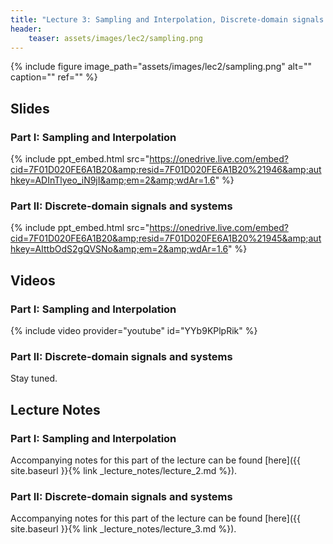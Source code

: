 ```yaml
---
title: "Lecture 3: Sampling and Interpolation, Discrete-domain signals and systems"
header:
    teaser: assets/images/lec2/sampling.png
---
```


{% include figure
image_path="assets/images/lec2/sampling.png"
alt="" caption="" ref=""
%}

## Slides


### Part I: Sampling and Interpolation

{% include ppt_embed.html
src="https://onedrive.live.com/embed?cid=7F01D020FE6A1B20&amp;resid=7F01D020FE6A1B20%21946&amp;authkey=ADInTlyeo_iN9jI&amp;em=2&amp;wdAr=1.6" %}

### Part II: Discrete-domain signals and systems
{% include ppt_embed.html
src="https://onedrive.live.com/embed?cid=7F01D020FE6A1B20&amp;resid=7F01D020FE6A1B20%21945&amp;authkey=AIttbOdS2gQVSNo&amp;em=2&amp;wdAr=1.6" %}

## Videos

### Part I: Sampling and Interpolation

{% include video provider="youtube" id="YYb9KPlpRik" %}

### Part II: Discrete-domain signals and systems 

Stay tuned.

## Lecture Notes


### Part I: Sampling and Interpolation

Accompanying notes for this part of the lecture can be found [here]({{ site.baseurl }}{% link _lecture_notes/lecture_2.md %}).


### Part II: Discrete-domain signals and systems 

Accompanying notes for this part of the lecture can be found [here]({{ site.baseurl }}{% link _lecture_notes/lecture_3.md %}).
